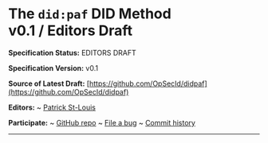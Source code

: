 The `did:paf` DID Method<br>v0.1 / Editors Draft
==================

**Specification Status:** EDITORS DRAFT

**Specification Version:** v0.1

**Source of Latest Draft:**
  [https://github.com/OpSecId/didpaf](https://github.com/OpSecId/didpaf)

**Editors:**
~ [Patrick St-Louis](https://github.com/PatStLouis)

**Participate:**
~ [GitHub repo](https://github.com/OpSecId/didpaf)
~ [File a bug](https://github.com/OpSecId/didpaf/issues)
~ [Commit history](https://github.com/OpSecId/didpaf/commits/main)

------------------------------------
